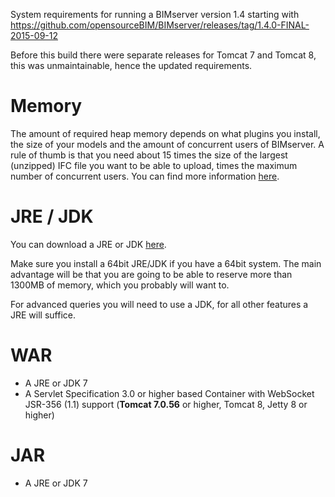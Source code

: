 System requirements for running a BIMserver version 1.4 starting with https://github.com/opensourceBIM/BIMserver/releases/tag/1.4.0-FINAL-2015-09-12

Before this build there were separate releases for Tomcat 7 and Tomcat 8, this was unmaintainable, hence the updated requirements.

# Memory

The amount of required heap memory depends on what plugins you install, the size of your models and the amount of concurrent users of BIMserver. A rule of thumb is that you need about 15 times the size of the largest (unzipped) IFC file you want to be able to upload, times the maximum number of concurrent users. You can find more information [here](Memory-usage.md).

# JRE / JDK

You can download a JRE or JDK [here](http://www.oracle.com/technetwork/java/javase/downloads/index.html).

Make sure you install a 64bit JRE/JDK if you have a 64bit system. The main advantage will be that you are going to be able to reserve more than 1300MB of memory, which you probably will want to.

For advanced queries you will need to use a JDK, for all other features a JRE will suffice.

# WAR

- A JRE or JDK 7
- A Servlet Specification 3.0 or higher based Container with WebSocket JSR-356 (1.1) support (**Tomcat 7.0.56** or higher, Tomcat 8, Jetty 8 or higher)

# JAR

- A JRE or JDK 7
